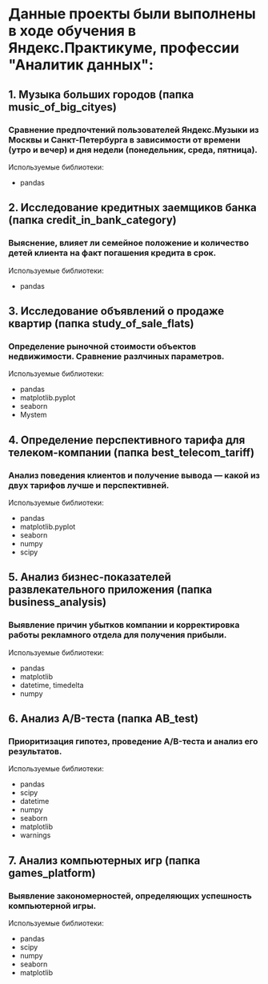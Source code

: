 # Данные проекты были выполнены в ходе обучения в Яндекс.Практикуме, профессии "Аналитик данных":

## 1. Музыка больших городов (папка music_of_big_cityes)
### Сравнение предпочтений пользователей Яндекс.Музыки из Москвы и Санкт-Петербурга в зависимости от времени (утро и вечер) и дня недели (понедельник, среда, пятница).	
Используемые библиотеки: 
- pandas

## 2. Исследование кредитных заемщиков банка (папка credit_in_bank_category)
### Выяснение, влияет ли семейное положение и количество детей клиента на факт погашения кредита в срок.
Используемые библиотеки: 
- pandas

## 3. Исследование объявлений о продаже квартир	(папка study_of_sale_flats)
### Определение рыночной стоимости объектов недвижимости. Сравнение разлчиных параметров.
Используемые библиотеки: 
- pandas
- matplotlib.pyplot
- seaborn
- Mystem

## 4. Определение перспективного тарифа для телеком-компании (папка best_telecom_tariff)
### Анализ поведения клиентов и получение вывода — какой из двух тарифов лучше и перспективней.
Используемые библиотеки: 
- pandas
- matplotlib.pyplot
- seaborn
- numpy
- scipy

## 5. Анализ бизнес-показателей развлекательного приложения (папка business_analysis)
### Выявление причин убытков компании и корректировка работы рекламного отдела для получения прибыли.
Используемые библиотеки: 
- pandas
- matplotlib
- datetime, timedelta
- numpy

## 6. Анализ A/B-теста (папка AB_test)
### Приоритизация гипотез, проведение A/B-теста и анализ его результатов.
Используемые библиотеки: 
- pandas
- scipy
- datetime
- numpy
- seaborn
- matplotlib
- warnings

## 7. Анализ компьютерных игр (папка games_platform)
### Выявление закономерностей, определяющих успешность компьютерной игры.
Используемые библиотеки: 
- pandas
- scipy
- numpy
- seaborn
- matplotlib
